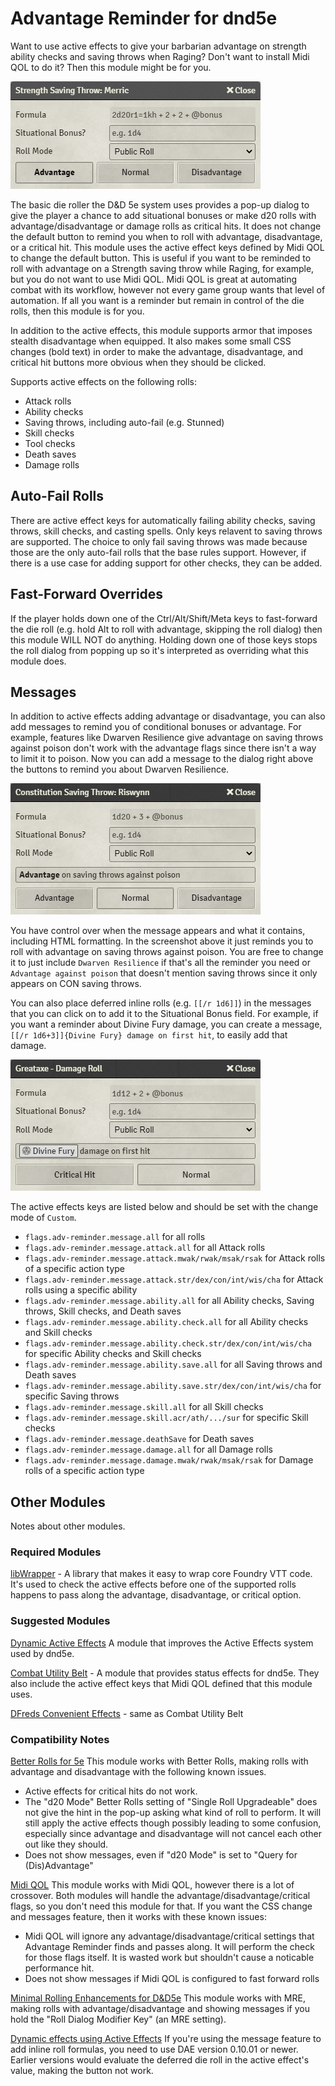 # Advantage Reminder for dnd5e

Want to use active effects to give your barbarian advantage on strength ability checks and saving throws when Raging? Don't want to install Midi QOL to do it? Then this module might be for you.

![Saving Throw screenshot with advantage](screenshot1.png?raw=true)

The basic die roller the D&D 5e system uses provides a pop-up dialog to give the player a chance to add situational bonuses or make d20 rolls with advantage/disadvantage or damage rolls as critical hits. It does not change the default button to remind you when to roll with advantage, disadvantage, or a critical hit. This module uses the active effect keys defined by Midi QOL to change the default button. This is useful if you want to be reminded to roll with advantage on a Strength saving throw while Raging, for example, but you do not want to use Midi QOL. Midi QOL is great at automating combat with its workflow, however not every game group wants that level of automation. If all you want is a reminder but remain in control of the die rolls, then this module is for you.

In addition to the active effects, this module supports armor that imposes stealth disadvantage when equipped. It also makes some small CSS changes (bold text) in order to make the advantage, disadvantage, and critical hit buttons more obvious when they should be clicked.

Supports active effects on the following rolls:

- Attack rolls
- Ability checks
- Saving throws, including auto-fail (e.g. Stunned)
- Skill checks
- Tool checks
- Death saves
- Damage rolls

## Auto-Fail Rolls

There are active effect keys for automatically failing ability checks, saving throws, skill checks, and casting spells. Only keys relavent to saving throws are supported. The choice to only fail saving throws was made because those are the only auto-fail rolls that the base rules support. However, if there is a use case for adding support for other checks, they can be added.

## Fast-Forward Overrides

If the player holds down one of the Ctrl/Alt/Shift/Meta keys to fast-forward the die roll (e.g. hold Alt to roll with advantage, skipping the roll dialog) then this module WILL NOT do anything. Holding down one of those keys stops the roll dialog from popping up so it's interpreted as overriding what this module does.

## Messages

In addition to active effects adding advantage or disadvantage, you can also add messages to remind you of conditional bonuses or advantage. For example, features like Dwarven Resilience give advantage on saving throws against poison don't work with the advantage flags since there isn't a way to limit it to poison. Now you can add a message to the dialog right above the buttons to remind you about Dwarven Resilience.

![Saving Throw screenshot with message](screenshot2.png?raw=true)

You have control over when the message appears and what it contains, including HTML formatting. In the screenshot above it just reminds you to roll with advantage on saving throws against poison. You are free to change it to just include `Dwarven Resilience` if that's all the reminder you need or `Advantage against poison` that doesn't mention saving throws since it only appears on CON saving throws.

You can also place deferred inline rolls (e.g. `[[/r 1d6]]`) in the messages that you can click on to add it to the Situational Bonus field. For example, if you want a reminder about Divine Fury damage, you can create a message, `[[/r 1d6+3]]{Divine Fury} damage on first hit`, to easily add that damage.

![Inline roll damage button](screenshot3.png?raw=true)

The active effects keys are listed below and should be set with the change mode of `Custom`.

- `flags.adv-reminder.message.all` for all rolls
- `flags.adv-reminder.message.attack.all` for all Attack rolls
- `flags.adv-reminder.message.attack.mwak/rwak/msak/rsak` for Attack rolls of a specific action type
- `flags.adv-reminder.message.attack.str/dex/con/int/wis/cha` for Attack rolls using a specific ability
- `flags.adv-reminder.message.ability.all` for all Ability checks, Saving throws, Skill checks, and Death saves
- `flags.adv-reminder.message.ability.check.all` for all Ability checks and Skill checks
- `flags.adv-reminder.message.ability.check.str/dex/con/int/wis/cha` for specific Ability checks and Skill checks
- `flags.adv-reminder.message.ability.save.all` for all Saving throws and Death saves
- `flags.adv-reminder.message.ability.save.str/dex/con/int/wis/cha` for specific Saving throws
- `flags.adv-reminder.message.skill.all` for all Skill checks
- `flags.adv-reminder.message.skill.acr/ath/.../sur` for specific Skill checks
- `flags.adv-reminder.message.deathSave` for Death saves
- `flags.adv-reminder.message.damage.all` for all Damage rolls
- `flags.adv-reminder.message.damage.mwak/rwak/msak/rsak` for Damage rolls of a specific action type

## Other Modules

Notes about other modules.

### Required Modules

[libWrapper](https://foundryvtt.com/packages/lib-wrapper) - A library that makes it easy to wrap core Foundry VTT code. It's used to check the active effects before one of the supported rolls happens to pass along the advantage, disadvantage, or critical option.

### Suggested Modules

[Dynamic Active Effects](https://foundryvtt.com/packages/dae) A module that improves the Active Effects system used by dnd5e.

[Combat Utility Belt](https://foundryvtt.com/packages/combat-utility-belt) - A module that provides status effects for dnd5e. They also include the active effect keys that Midi QOL defined that this module uses.

[DFreds Convenient Effects](https://foundryvtt.com/packages/dfreds-convenient-effects) - same as Combat Utility Belt

### Compatibility Notes

[Better Rolls for 5e](https://foundryvtt.com/packages/betterrolls5e) This module works with Better Rolls, making rolls with advantage and disadvantage with the following known issues.

- Active effects for critical hits do not work.
- The "d20 Mode" Better Rolls setting of "Single Roll Upgradeable" does not give the hint in the pop-up asking what kind of roll to perform. It will still apply the active effects though possibly leading to some confusion, especially since advantage and disadvantage will not cancel each other out like they should.
- Does not show messages, even if "d20 Mode" is set to "Query for (Dis)Advantage"

[Midi QOL](https://foundryvtt.com/packages/midi-qol) This module works with Midi QOL, however there is a lot of crossover. Both modules will handle the advantage/disadvantage/critical flags, so you don't need this module for that. If you want the CSS change and messages feature, then it works with these known issues:

- Midi QOL will ignore any advantage/disadvantage/critical settings that Advantage Reminder finds and passes along. It will perform the check for those flags itself. It is wasted work but shouldn't cause a noticable performance hit.
- Does not show messages if Midi QOL is configured to fast forward rolls

[Minimal Rolling Enhancements for D&D5e](https://foundryvtt.com/packages/mre-dnd5e) This module works with MRE, making rolls with advantage/disadvantage and showing messages if you hold the "Roll Dialog Modifier Key" (an MRE setting).

[Dynamic effects using Active Effects](https://foundryvtt.com/packages/dae) If you're using the message feature to add inline roll formulas, you need to use DAE version 0.10.01 or newer. Earlier versions would evaluate the deferred die roll in the active effect's value, making the button not work.
